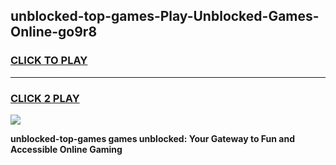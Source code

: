 
## unblocked-top-games-Play-Unblocked-Games-Online-go9r8
<h3>
<a href="https://premium76.site?title=unblocked-top-games&ref=25A">CLICK TO PLAY</a></h3>
<hr>

<h3>
<a href="https://premium76.site?title=unblocked-top-games&ref=25A">CLICK 2 PLAY</a>
  
</h3>

<a href="https://premium76.site?title=unblocked-top-games&ref=25A"><img src="https://clearcache.store/games.png"></a>


**unblocked-top-games games unblocked: Your Gateway to Fun and Accessible Online Gaming**

